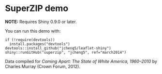 # SuperZIP demo

**NOTE:** Requires Shiny 0.9.0 or later.

You can run this demo with:
```
if (!require(devtools))
  install.packages("devtools")
devtools::install_github("jcheng5/leaflet-shiny")
shiny::runGitHub("superzip", "jcheng5", ref="march2014")
```

Data compiled for _Coming Apart: The State of White America, 1960–2010_ by Charles Murray (Crown Forum, 2012).
